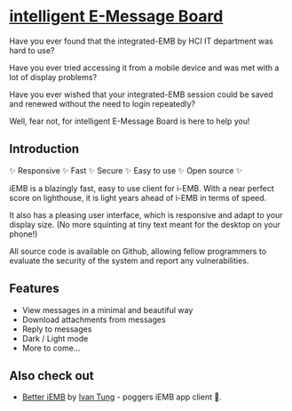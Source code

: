 # [intelligent E-Message Board](https://iemb.pages.dev)

Have you ever found that the integrated-EMB by HCI IT department was hard to use?

Have you ever tried accessing it from a mobile device and was met with a lot of display problems?

Have you ever wished that your integrated-EMB session could be saved and renewed without the need to login repeatedly?

Well, fear not, for intelligent E-Message Board is here to help you!

## Introduction

✨ Responsive ✨ Fast ✨ Secure ✨ Easy to use ✨ Open source ✨

iEMB is a blazingly fast, easy to use client for i-EMB. With a near perfect score on lighthouse, it is light years ahead of i-EMB in terms of speed.

It also has a pleasing user interface, which is responsive and adapt to your display size. (No more squinting at tiny text meant for the desktop on your phone!)

All source code is available on Github, allowing fellow programmers to evaluate the security of the system and report any vulnerabilities.

## Features

- View messages in a minimal and beautiful way
- Download attachments from messages
- Reply to messages
- Dark / Light mode
- More to come...

## Also check out

- [Better iEMB](https://betteriemb.skytect.one/) by [Ivan Tung](https://skytect.one/) - poggers iEMB app client 🤠.
